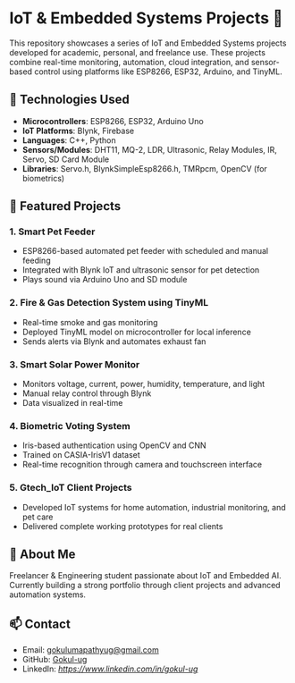 # IoT & Embedded Systems Projects 🚀

This repository showcases a series of IoT and Embedded Systems projects developed for academic, personal, and freelance use. These projects combine real-time monitoring, automation, cloud integration, and sensor-based control using platforms like ESP8266, ESP32, Arduino, and TinyML.

## 🔧 Technologies Used
- **Microcontrollers**: ESP8266, ESP32, Arduino Uno
- **IoT Platforms**: Blynk, Firebase
- **Languages**: C++, Python
- **Sensors/Modules**: DHT11, MQ-2, LDR, Ultrasonic, Relay Modules, IR, Servo, SD Card Module
- **Libraries**: Servo.h, BlynkSimpleEsp8266.h, TMRpcm, OpenCV (for biometrics)

## 📂 Featured Projects

### 1. Smart Pet Feeder
- ESP8266-based automated pet feeder with scheduled and manual feeding
- Integrated with Blynk IoT and ultrasonic sensor for pet detection
- Plays sound via Arduino Uno and SD module

### 2. Fire & Gas Detection System using TinyML
- Real-time smoke and gas monitoring
- Deployed TinyML model on microcontroller for local inference
- Sends alerts via Blynk and automates exhaust fan

### 3. Smart Solar Power Monitor
- Monitors voltage, current, power, humidity, temperature, and light
- Manual relay control through Blynk
- Data visualized in real-time

### 4. Biometric Voting System
- Iris-based authentication using OpenCV and CNN
- Trained on CASIA-IrisV1 dataset
- Real-time recognition through camera and touchscreen interface

### 5. Gtech_IoT Client Projects
- Developed IoT systems for home automation, industrial monitoring, and pet care
- Delivered complete working prototypes for real clients

## 📌 About Me
Freelancer & Engineering student passionate about IoT and Embedded AI. Currently building a strong portfolio through client projects and advanced automation systems.

## 📫 Contact
- Email: gokulumapathyug@gmail.com
- GitHub: [Gokul-ug](https://github.com/Gokul-ug)
- LinkedIn: *https://www.linkedin.com/in/gokul-ug*
